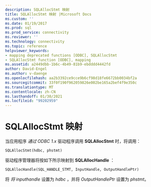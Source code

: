 ```yaml
---
description: SQLAllocStmt 映射
title: SQLAllocStmt 映射 |Microsoft Docs
ms.custom: ''
ms.date: 01/19/2017
ms.prod: sql
ms.prod_service: connectivity
ms.reviewer: ''
ms.technology: connectivity
ms.topic: reference
helpviewer_keywords:
- mapping deprecated functions [ODBC], SQLAllocStmt
- SQLAllocStmt function [ODBC], mapping
ms.assetid: a2449dbb-1b6c-4b49-81b9-ebdddd4442fd
author: David-Engel
ms.author: v-daenge
ms.openlocfilehash: aa2b3392ce9cce9b6cf98d18fe6672bb0034bf2a
ms.sourcegitcommit: 33f0f190f962059826e002be165a2bef4f9e350c
ms.translationtype: MT
ms.contentlocale: zh-CN
ms.lasthandoff: 01/30/2021
ms.locfileid: "99202959"
---
```

# <a name="sqlallocstmt-mapping"></a>SQLAllocStmt 映射
当应用程序 *通过 ODBC 1.x* 驱动程序调用 **SQLAllocStmt** 时，将调用：  
  
```  
SQLAllocStmt(hdbc, phstmt)  
```  
  
 驱动程序管理器将按如下所示映射到 **SQLAllocHandle** ：  
  
```  
SQLAllocHandle(SQL_HANDLE_STMT, InputHandle, OutputHandlePtr)  
```  
  
 将 *将 inputhandle* 设置为 *hdbc* ，并将 *OutputHandlePtr* 设置为 *phstmt*。

